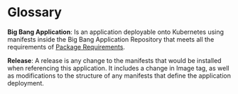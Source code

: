 # Glossary

**Big Bang Application**: Is an application deployable onto Kubernetes using manifests inside the Big Bang Application Repository that meets all the requirements of [Package Requirements](PackageRequirements.md).

**Release**: A release is any change to the manifests that would be installed when referencing this application.  It includes a change in Image tag, as well as modifications to the structure of any manifests that define the application deployment.
